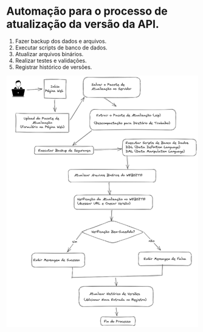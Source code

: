 # Automação para o processo de atualização da versão da API.

1. Fazer backup dos dados e arquivos.
2. Executar scripts de banco de dados.
3. Atualizar arquivos binários.
4. Realizar testes e validações.
5. Registrar histórico de versões.

![diagram](./img/diagram.png)

